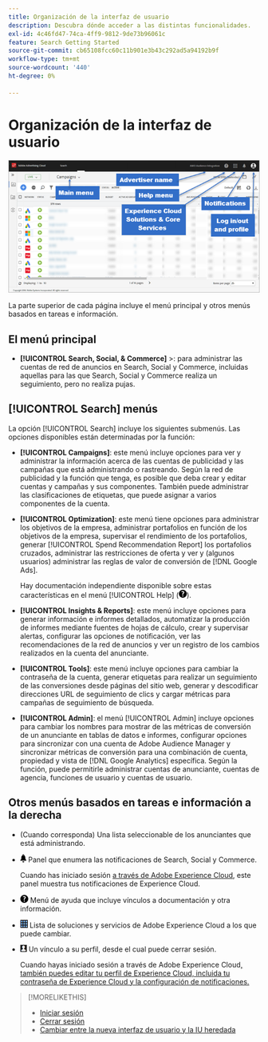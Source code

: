 ```yaml
---
title: Organización de la interfaz de usuario
description: Descubra dónde acceder a las distintas funcionalidades.
exl-id: 4c46fd47-74ca-4ff9-9812-9de73b96061c
feature: Search Getting Started
source-git-commit: cb65108fcc60c11b901e3b43c292ad5a94192b9f
workflow-type: tm+mt
source-wordcount: '440'
ht-degree: 0%

---
```


# Organización de la interfaz de usuario

![Interfaz de usuario](/help/search-social-commerce/assets/ui.png "Interfaz de usuario")

La parte superior de cada página incluye el menú principal y otros menús basados en tareas e información.

## El menú principal

* **[!UICONTROL Search, Social, & Commerce]** \>: para administrar las cuentas de red de anuncios en Search, Social y Commerce, incluidas aquellas para las que Search, Social y Commerce realiza un seguimiento, pero no realiza pujas.

## [!UICONTROL Search] menús

La opción [!UICONTROL Search] incluye los siguientes submenús. Las opciones disponibles están determinadas por la función:

* **[!UICONTROL Campaigns]**: este menú incluye opciones para ver y administrar la información acerca de las cuentas de publicidad y las campañas que está administrando o rastreando. Según la red de publicidad y la función que tenga, es posible que deba crear y editar cuentas y campañas y sus componentes. También puede administrar las clasificaciones de etiquetas, que puede asignar a varios componentes de la cuenta.

* **[!UICONTROL Optimization]**: este menú tiene opciones para administrar los objetivos de la empresa, administrar portafolios en función de los objetivos de la empresa, supervisar el rendimiento de los portafolios, generar [!UICONTROL Spend Recommendation Report] los portafolios cruzados, administrar las restricciones de oferta y ver y (algunos usuarios) administrar las reglas de valor de conversión de [!DNL Google Ads].

  Hay documentación independiente disponible sobre estas características en el menú [!UICONTROL Help] (![menú Ayuda](/help/search-social-commerce/assets/help-main-menu.png "menú Ayuda")).

* **[!UICONTROL Insights & Reports]**: este menú incluye opciones para generar información e informes detallados, automatizar la producción de informes mediante fuentes de hojas de cálculo, crear y supervisar alertas, configurar las opciones de notificación, ver las recomendaciones de la red de anuncios y ver un registro de los cambios realizados en la cuenta del anunciante.

* **[!UICONTROL Tools]**: este menú incluye opciones para cambiar la contraseña de la cuenta, generar etiquetas para realizar un seguimiento de las conversiones desde páginas del sitio web, generar y descodificar direcciones URL de seguimiento de clics y cargar métricas para campañas de seguimiento de búsqueda.

* **[!UICONTROL Admin]**: el menú [!UICONTROL Admin] incluye opciones para cambiar los nombres para mostrar de las métricas de conversión de un anunciante en tablas de datos e informes, configurar opciones para sincronizar con una cuenta de Adobe Audience Manager y sincronizar métricas de conversión para una combinación de cuenta, propiedad y vista de [!DNL Google Analytics] específica. Según la función, puede permitirle administrar cuentas de anunciante, cuentas de agencia, funciones de usuario y cuentas de usuario.

## Otros menús basados en tareas e información a la derecha

* (Cuando corresponda) Una lista seleccionable de los anunciantes que está administrando.

* ![Notificaciones de alerta](/help/search-social-commerce/assets/notifications-panel.png "Notificaciones de alerta") Panel que enumera las notificaciones de Search, Social y Commerce.

  Cuando has iniciado sesión [a través de Adobe Experience Cloud](sign-in.md), este panel muestra tus notificaciones de Experience Cloud.

* ![Menú Ayuda](/help/search-social-commerce/assets/help-main-menu.png "Menú Ayuda") Menú de ayuda que incluye vínculos a documentación y otra información.

* ![Conmutador de soluciones](/help/search-social-commerce/assets/menu-icon.png "Conmutador de soluciones") Lista de soluciones y servicios de Adobe Experience Cloud a los que puede cambiar.

* ![Perfil de usuario](/help/search-social-commerce/assets/user-profile.png "Perfil de usuario") Un vínculo a su perfil, desde el cual puede cerrar sesión.

  Cuando hayas iniciado sesión a través de Adobe Experience Cloud[, también puedes editar tu perfil de Experience Cloud, incluida tu contraseña de Experience Cloud y la configuración de notificaciones.](sign-in.md)

>[!MORELIKETHIS]
>
>* [Iniciar sesión](sign-in.md)
>* [Cerrar sesión](sign-out.md)
>* [Cambiar entre la nueva interfaz de usuario y la IU heredada](ui-switch.md)